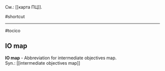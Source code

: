 См.: [[карта ПЦ]].

#shortcut




<hr/>

#tocico

## IO map

<b>IO map</b> - Abbreviation for intermediate objectives map.  
Syn.: [[intermediate objectives map]]


